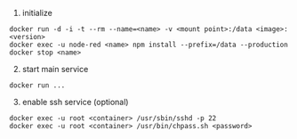 1. initialize
```
docker run -d -i -t --rm --name=<name> -v <mount point>:/data <image>:<version>
docker exec -u node-red <name> npm install --prefix=/data --production
docker stop <name>
```

2. start main service
```
docker run ...
```

3. enable ssh service (optional)
```
docker exec -u root <container> /usr/sbin/sshd -p 22
docker exec -u root <container> /usr/bin/chpass.sh <password>
```
